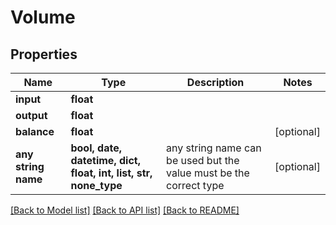 # Volume


## Properties
Name | Type | Description | Notes
------------ | ------------- | ------------- | -------------
**input** | **float** |  | 
**output** | **float** |  | 
**balance** | **float** |  | [optional] 
**any string name** | **bool, date, datetime, dict, float, int, list, str, none_type** | any string name can be used but the value must be the correct type | [optional]

[[Back to Model list]](../README.md#documentation-for-models) [[Back to API list]](../README.md#documentation-for-api-endpoints) [[Back to README]](../README.md)


